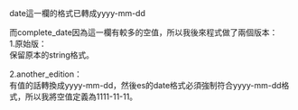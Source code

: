 date這一欄的格式已轉成yyyy-mm-dd

而complete_date因為這一欄有較多的空值，所以我後來程式做了兩個版本：  
1.原始版：  
保留原本的string格式。

2.another_edition：  
有值的話轉換成yyyy-mm-dd，然後es的date格式必須強制符合yyyy-mm-dd格式，所以我將空值定義為1111-11-11。

